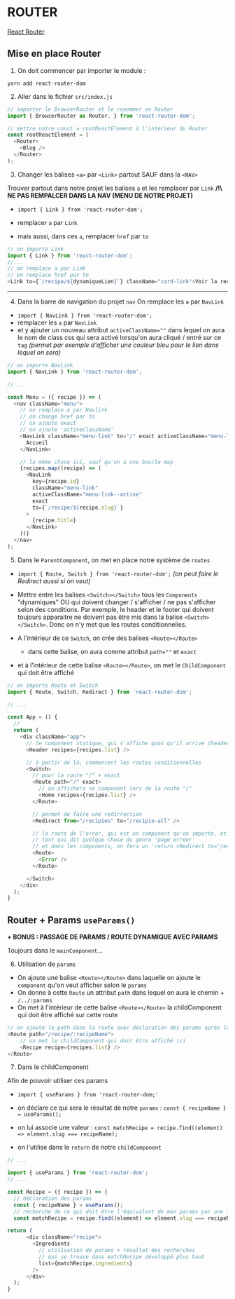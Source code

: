 # ROUTER

[React Router](https://reactrouter.com/web/guides/quick-start)

## Mise en place Router

1. On doit commencer par importer le module :

`yarn add react-router-dom`

2. Aller dans le fichier `src/index.js`
```js
// importer le BrowserRouter et le renommer en Router
import { BrowserRouter as Router, } from 'react-router-dom';

// mettre notre const = rootReactElement à l'intérieur du Router
const rootReactElement = (
  <Router>
    <Blog />
  </Router>
);
```

3. Changer les balises `<a>` par `<Link>` partout SAUF dans la `<NAV>`

Trouver partout dans notre projet les balises `a` et les remplacer par `Link`
**/!\ NE PAS REMPALCER DANS LA NAV (MENU DE NOTRE PROJET)**

- `import { Link } from 'react-router-dom';`
  
- remplacer `a` par `Link`
  
- mais aussi, dans ces `a`, remplacer `href` par `to`

```js
// on importe Link
import { Link } from 'react-router-dom';
//...
// on remplace a par Link
// on remplace href par to
<Link to={`/recipe/${dynamiqueLien}`} className="card-link">Voir la recette</Link>
```

-----

4. Dans la barre de navigation du projet `nav`
On remplace les `a` par `NavLink`

- `import { NavLink } from 'react-router-dom';`
- remplacer les `a` par `NavLink`
- et y ajouter un nouveau attribut `activeClassName=""` dans lequel on aura le nom de class css qui sera activé lorsqu'on aura cliqué / entré sur ce `tag` _(permet par exemple d'afficher une couleur bleu pour le lien dans lequel on sera)_

```js
// on importe NavLink
import { NavLink } from 'react-router-dom';

// ...

const Menu = ({ recipe }) => (
  <nav className="menu">
    // on remplace a par Navlink
    // on change href par to
    // on ajoute exact
    // on ajoute 'activeClassName'
    <NavLink className="menu-link" to="/" exact activeClassName="menu-link--active">
      Accueil
    </NavLink>

    // la même chose ici, sauf qu'on a une boucle map
    {recipes.map((recipe) => (
      <NavLink
        key={recipe.id}
        className="menu-link"
        activeClassName="menu-link--active"
        exact
        to={`/recipe/${recipe.slug}`}
      >
        {recipe.title}
      </NavLink>
    ))}
  </nav>
);
```

5. Dans le `ParentComponent`, on met en place notre système de `routes`

- `import { Route, Switch } from 'react-router-dom';` *(on peut faire le Redirect aussi si on veut)*

- Mettre entre les balises `<Switch></Switch>` tous les `Components` "dynamiques" OU qui doivent changer / s'afficher / ne pas s'afficher selon des conditions. Par exemple, le header et le footer qui doivent toujours apparaitre ne doivent pas être mis dans la balise `<Switch></Switch>`. Donc on n'y met que les routes conditionnelles.

- A l'intérieur de ce `Switch`, on crée des balises `<Route></Route>`
  - dans cette balise, on aura comme attribut `path=""` et `exact`

- et à l'intérieur de cette balise `<Route></Route>`, on met le `ChildComponent` qui doit être affiché

```js
// on importe Route et Switch
import { Route, Switch, Redirect } from 'react-router-dom';

// ...

const App = () {
  // 
  return (
    <div className="app">
      // le component statique, qui s'affiche quoi qu'il arrive (header)
      <Header recipes={recipes.list} />

      // à partir de là, commencent les routes conditionnelles
      <Switch>
        // pour la route "/" + exact
        <Route path="/" exact>
          // on affichera ce component lors de la route "/"
          <Home recipes={recipes.list} />
        </Route>

        // permet de faire une redirrection
        <Redirect from="/recipies" to="/recipie-all" />

        // la route de l'error, qui est un component qu'on importe, et dans lequel on aura juste un 
        // text qui dit quelque chose du genre 'page erreur'
        // et dans les components, on fera un 'return <Redirect to="/error" />' en cas d'erreur
        <Route>
          <Error />
        </Route>

      </Switch>
    </div>
  );
}
```


## Router + Params `useParams()`

**+ BONUS : PASSAGE DE PARAMS / ROUTE DYNAMIQUE AVEC PARAMS** 

Toujours dans le `mainComponent`...

6. Utilisation de `params`

- On ajoute une balise `<Route></Route>` dans laquelle on ajoute le `component` qu'on veut afficher selon le `params`
- On donne à cette `Route` un attribut `path` dans lequel on aura le chemin + `/../:params`
- On met à l'intérieur de cette balise `<Route></Route>` la childComponent qui doit être affiché sur cette route

```js
// on ajoute le path dans la route avec déclaration des params après les deux points "/:ceciEstParams"
<Route path="/recipe/:recipeName">
    // on met le childComponent qui doit être affiché ici
    <Recipe recipe={recipes.list} />
</Route>
```

7. Dans le childComponent

Afin de pouvoir utiliser ces params

- `import { useParams } from 'react-router-dom;'`

- on déclare ce qui sera le résultat de notre `params` : `const { recipeName } = useParams();`

- on lui associe une valeur : `const matchRecipe = recipe.find((element) => element.slug === recipeName);`

- on l'utilise dans le `return` de notre `childComponent`

```js
// ...

import { useParams } from 'react-router-dom';
// ...

const Recipe = ({ recipe }) => {
  // déclaration des params
  const { recipeName } = useParams();
  // recherche de ce qui doit être l'équivalent de mon params par une fonction find
  const matchRecipe = recipe.find((element) => element.slug === recipeName);

return (
      <div className="recipe">
        <Ingredients
          // utilisation de params + résultat des recherches
          // qui se trouve dans matchRecipe développé plus haut
          list={matchRecipe.ingredients}
        />
      </div>
  );
}
```

